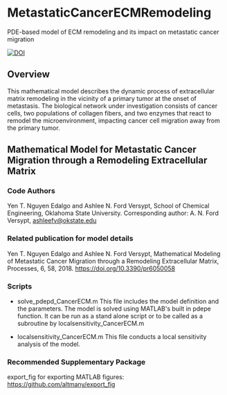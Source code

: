 # MetastaticCancerECMRemodeling
PDE-based model of ECM remodeling and its impact on metastatic cancer migration

[![DOI](https://zenodo.org/badge/125926100.svg)](https://zenodo.org/badge/latestdoi/125926100)

## Overview
This mathematical model describes the dynamic process of extracellular matrix remodeling in the vicinity of a primary tumor at the onset 
of metastasis. The biological network under investigation consists of cancer cells, two populations of collagen fibers,
and two enzymes that react to remodel the microenvironment, impacting cancer cell migration away from the primary tumor.

## Mathematical Model for Metastatic Cancer Migration through a Remodeling Extracellular Matrix
### Code Authors
Yen T. Nguyen Edalgo and Ashlee N. Ford Versypt, 
School of Chemical Engineering,
Oklahoma State University.
Corresponding author: A. N. Ford Versypt, ashleefv@okstate.edu

### Related publication for model details
Yen T. Nguyen Edalgo and Ashlee N. Ford Versypt, Mathematical Modeling of Metastatic Cancer Migration through a Remodeling Extracellular Matrix, Processes, 6, 58, 2018. https://doi.org/10.3390/pr6050058

### Scripts

* solve_pdepd_CancerECM.m
This file includes the model definition and the parameters. The model is solved using MATLAB's built in pdepe function.
It can be run as a stand alone script or to be called as a subroutine by localsensitivity_CancerECM.m

* localsensitivity_CancerECM.m
This file conducts a local sensitivity analysis of the model.

### Recommended Supplementary Package
export_fig for exporting MATLAB figures: https://github.com/altmany/export_fig
